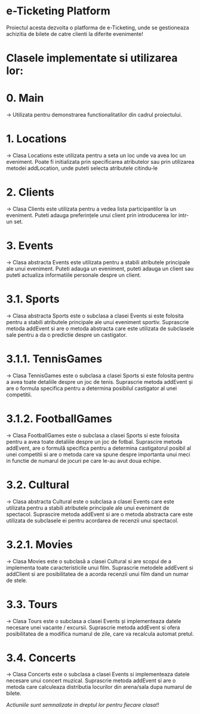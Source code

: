 # e-Ticketing Platform
 
 Proiectul acesta dezvolta o platforma de e-Ticketing, unde se gestioneaza achizitia de bilete de catre clienti la diferite evenimente!

# Clasele implementate si utilizarea lor: 
# 0. Main
-> Utilizata pentru demonstrarea functionalitatilor din cadrul proiectului.
# 1. Locations
-> Clasa Locations este utilizata pentru a seta un loc unde va avea loc un eveniment. Poate fi initializata prin specificarea atributelor sau prin utilizarea metodei addLocation, unde puteti selecta atributele citindu-le

# 2. Clients
-> Clasa Clients este utilizata pentru a vedea lista participantilor la un eveniment. Puteti adauga preferințele unui client prin introducerea lor intr-un set.

# 3. Events
-> Clasa abstracta Events este utilizata pentru a stabili atributele principale ale unui eveniment. Puteti adauga un eveniment, puteti adauga un client sau puteti actualiza informatiile personale despre un client.

# 3.1. Sports
-> Clasa abstracta Sports este o subclasa a clasei Events si este folosita pentru a stabili atributele principale ale unui eveniment sportiv. Suprascrie metoda addEvent si are o metoda abstracta care este utilizata de subclasele sale pentru a da o predictie despre un castigator.

# 3.1.1. TennisGames
-> Clasa TennisGames este o subclasa a clasei Sports si este folosita pentru a avea toate detaliile despre un joc de tenis. Suprascrie metoda addEvent și are o formula specifica pentru a determina posibilul castigator al unei competitii.

# 3.1.2. FootballGames
-> Clasa FootballGames este o subclasa a clasei Sports si este folosita pentru a avea toate detaliile despre un joc de fotbal. Suprascire metoda addEvent, are o formulă specifica pentru a determina castigatorul posibil al unei competitii si are o metoda care va spune despre importanta unui meci in functie de numarul de jocuri pe care le-au avut doua echipe.

# 3.2. Cultural
-> Clasa abstracta Cultural este o subclasa a clasei Events care este utilizata pentru a stabili atributele principale ale unui eveniment de spectacol. Suprascire metoda addEvent si are o metoda abstracta care este utilizata de subclasele ei pentru acordarea de recenzii unui spectacol.

# 3.2.1. Movies
-> Clasa Movies este o subclasă a clasei Cultural si are scopul de a implementa toate caracteristicile unui film. Suprascrie metodele addEvent si addClient si are posibilitatea de a acorda recenzii unui film dand un numar de stele.

# 3.3. Tours

-> Clasa Tours este o subclasa a clasei Events și implementeaza datele necesare unei vacante / excursii. Suprascrie metoda addEvent si ofera posibilitatea de a modifica numarul de zile, care va recalcula automat pretul.

# 3.4. Concerts
-> Clasa Concerts este o subclasa a clasei Events si implementeaza datele necesare unui concert muzical. Suprascrie metoda addEvent si are o metoda care calculeaza distributia locurilor din arena/sala dupa numarul de bilete.

*Actiuniile sunt semnalizate in dreptul lor pentru fiecare clasa!!*
